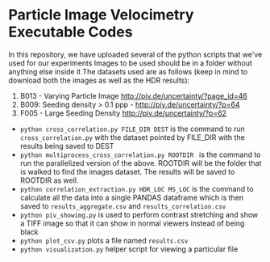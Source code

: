# Particle Image Velocimetry Executable Codes
In this repository, we have uploaded several of the python scripts that we've used for our experiments
Images to be used should be in a folder without anything else inside it
The datasets used are as follows (keep in mind to download both the images as well as the HDR results):
1. B013 - Varying Particle Image http://piv.de/uncertainty/?page_id=46
2. B009: Seeding density > 0.1 ppp - http://piv.de/uncertainty/?p=64
3. F005 - Large Seeding Density http://piv.de/uncertainty/?p=62


- ```python cross_correlation.py FILE_DIR DEST``` is the command to run  ```cross_correlation.py``` with the dataset pointed by FILE_DIR with the results being saved to DEST
- ```python multiprocess_cross_correlation.py ROOTDIR ``` is the command to run the parallelized version of the above. ROOTDIR will be the folder that is walked to find the images dataset. The results will be saved to ROOTDIR as well.
- ```python correlation_extraction.py HDR_LOC MS_LOC``` is the command to calculate all the data into a single PANDAS dataframe which is then saved to ```results_aggregate.csv``` and ```results_correlation.csv```
- ```python piv_showimg.py``` is used to perform contrast stretching and show a TIFF image so that it can show in normal viewers instead of being black
- ```python plot_csv.py``` plots a file named ```results.csv```
- ```python visualization.py``` helper script for viewing a particular file
